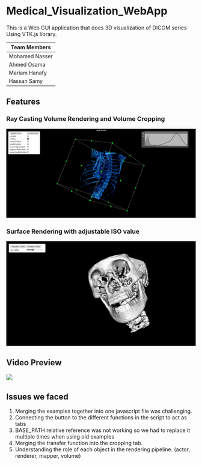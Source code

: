 # Medical_Visualization_WebApp
This is a  Web GUI application that does 3D visualization of DICOM series Using VTK.js library.

| Team Members      |
| ----------------- |
| Mohamed Nasser    |
| Ahmed Osama       |
| Mariam Hanafy     |
| Hassan Samy       |

## Features

### Ray Casting Volume Rendering and Volume Cropping

<img src="./preview1.png" length ="600" width="600"/>

### Surface Rendering with adjustable ISO value

<img src="./preview2.png" length ="600" width="600"/>

## Video Preview

![](./Animation.gif)

## Issues we faced

1. Merging the examples together into one javascript file was challenging.
2. Connecting the button to the different functions in the script to act as tabs
3. BASE_PATH relative reference was not working so we had to replace it multiple times when using old examples
4. Merging the transfer function into the cropping tab.
5. Understanding the role of each object in the rendering pipeline. (actor, renderer, mapper, volume)

